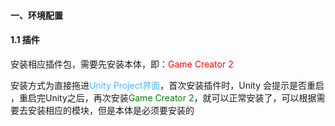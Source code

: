 #### 一、环境配置

#### 1.1 插件

安装相应插件包，需要先安装本体，即：<font color="red">Game Creator 2</font>

安装方式为直接拖进<font color=#4db8ff>Unity Project界面</font>，首次安装插件时，Unity 会提示是否重启 ，重启完Unity之后，再次安装<font color="green">Game Creator 2</font>，就可以正常安装了，可以根据需要去安装相应的模块，但是本体是必须要安装的
